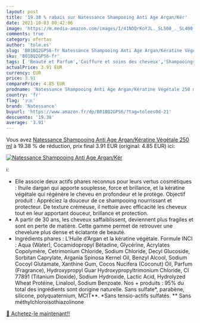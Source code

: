 ```yaml
---
layout: post
title: '19.38 % rabais sur Natessance Shampooing Anti Age Argan/Kér'
date: 2021-10-03 00:42:06
image: 'https://m.media-amazon.com/images/I/41NOQrKoYJL._SL500_._SL400_.jpg'
comments: true
category: ofertas
author: 'tole.es'
slug: 'B01BQ2GPS6-fr Natessance Shampooing Anti Age Argan/Kératine Végétale 250 ml'
sku: 'B01BQ2GPS6-fr'
tags: [ 'Beauté et Parfum','Coiffure et soins des cheveux','Shampooings','Soins des cheveux','natessance', ]
actualPrice: 3.91 EUR
currency: EUR
price: 3.91
comparePrice: 4.85 EUR
prodname: 'Natessance Shampooing Anti Age Argan/Kératine Végétale 250 ml'
country: 'fr'
flag: '🇫🇷'
brand: 'Natessance'
buyurl: 'https://www.amazon.fr/dp/B01BQ2GPS6/?tag=tolees0d-21'
descuento: '19.38'
average: '3.91'
---
```


Vous avez [Natessance Shampooing Anti Age Argan/Kératine Végétale 250 ml](https://www.amazon.fr/dp/B01BQ2GPS6/?tag=tolees0d-21)  à  19.38 % de réduction, prix final  3.91 EUR (original: 4.85 EUR) ici:

[![Natessance Shampooing Anti Age Argan/Kér](https://m.media-amazon.com/images/I/41NOQrKoYJL._SL500_._SL400_.jpg)](https://www.amazon.fr/dp/B01BQ2GPS6/?tag=tolees0d-21)

ℹ️:

- Elle associe deux actifs phares reconnus pour leurs vertus cosmétiques : lhuile dargan qui apporte souplesse, force et brillance, et la kératine végétale qui régénère le cheveu en profondeur et le protège. Objectif produit : Appréciez la douceur de ce shampooing nourrissant et protecteur. De texture crémeuse, il nettoie avec efficacité les cheveux tout en leur apportant douceur, brillance et protection.
- A partir de 30 ans, les cheveux saffaiblissent, deviennent plus fragiles et sont en perte de matière. Cette gamme permet de retrouver une chevelure plus dense et éclatante de beauté.
- Ingrédients phares : L’Huile d’Argan et la kératine végétale. Formule INCI : Aqua (Water), Cocamidopropyl Bétadine, Glycérine, Acrylates Copolymère, Cetrimonium Chloride, Sodium Chloride, Decyl Glucoside, Sorbitan Caprylate, Argania Spinosa Kernel Oil, Benzyl Alcool, Sodium Cocoyl Glutamate, Xanthine Gum, Cocos Nucifera (Coconut) Oil, Parfum (Fragrance), Hydroxypropyl Guar Hydroxypropyltrimonium Chloride, CI 77891 (Titanium Dioxide), Sodium Hydroxide, Lactic Acid, Hydrolyzed Wheat Protéine, Linalool, Sodium Benzoate. Nos + produits : 95% du total des ingrédients sont dorigine naturelle. Sans sulfate*, parabène, silicone, polyquaternium, MCIT**. *Sans tensio-actifs sulfatés. ** Sans méthylchloroisothiazolinone

[🛒 Achetez-le maintenant!!](https://www.amazon.fr/dp/B01BQ2GPS6/?tag=tolees0d-21)
